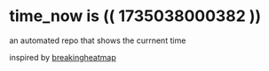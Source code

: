 # time_now is (( 1735038000382 ))

an automated repo that shows the currnent time

inspired by [breakingheatmap](https://github.com/breakingheatmap/breakingheatmap)